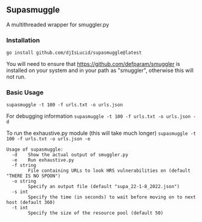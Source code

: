 ## Supasmuggle
A multithreaded wrapper for smuggler.py

### Installation

`go install github.com/djIsLucid/supasmuggle@latest`

You will need to ensure that https://github.com/defparam/smuggler is installed on your system and in your path as "smuggler", otherwise this will not run.

### Basic Usage

`supasmuggle -t 100 -f urls.txt -o urls.json`

For debugging information
`supasmuggle -t 100 -f urls.txt -o urls.json -d`

To run the exhaustive.py module (this will take much longer)
`supasmuggle -t 100 -f urls.txt -o urls.json -e`


```
Usage of supasmuggle:
  -d	Show the actual output of smuggler.py
  -e	Run exhaustive.py
  -f string
    	File containing URLs to look HRS vulnerabilities on (default "THERE IS NO SPOON")
  -o string
    	Specify an output file (default "supa_22-1-8_2022.json")
  -s int
    	Specify the time (in seconds) to wait before moving on to next host (default 360)
  -t int
    	Specify the size of the resource pool (default 50)
```



